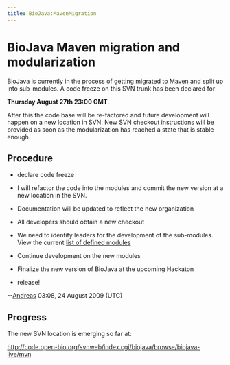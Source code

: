 ```yaml
---
title: BioJava:MavenMigration
---
```


BioJava Maven migration and modularization
==========================================

BioJava is currently in the process of getting migrated to Maven and
split up into sub-modules. A code freeze on this SVN trunk has been
declared for

**Thursday August 27th 23:00 GMT**.

After this the code base will be re-factored and future development will
happen on a new location in SVN. New SVN checkout instructions will be
provided as soon as the modularization has reached a state that is
stable enough.

Procedure
---------

-   declare code freeze

<!-- -->

-   I will refactor the code into the modules and commit the new version
    at a new location in the SVN.

<!-- -->

-   Documentation will be updated to reflect the new organization

<!-- -->

-   All developers should obtain a new checkout

<!-- -->

-   We need to identify leaders for the development of the sub-modules.
    View the current [list of defined
    modules](BioJava:Modules "wikilink")

<!-- -->

-   Continue development on the new modules

<!-- -->

-   Finalize the new version of BioJava at the upcoming Hackaton

<!-- -->

-   release!

--[Andreas](User:Andreas "wikilink") 03:08, 24 August 2009 (UTC)

Progress
--------

The new SVN location is emerging so far at:

<http://code.open-bio.org/svnweb/index.cgi/biojava/browse/biojava-live/mvn>

